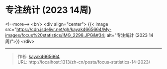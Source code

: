 # 专注统计 (2023 14周)


&lt;!--more--&gt;
&lt;br/&gt; 
&lt;div align=&#34;center&#34;&gt;
{{&lt; image src=&#34;https://cdn.jsdelivr.net/gh/kayak4665664/My-images/focus%20statistics/IMG_2298.JPG&#34; alt=&#34;专注统计 (2023 14周)&#34;&gt;}}
&lt;/div&gt;


---

> 作者: [kayak4665664](https://github.com/kayak4665664)  
> URL: http://localhost:1313/zh-cn/posts/focus-statistics-14-2023/  

